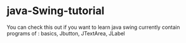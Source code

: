 # java-Swing-tutorial
You can check this out if you want to learn java swing
currently contain programs of : basics, Jbutton, JTextArea, JLabel 
